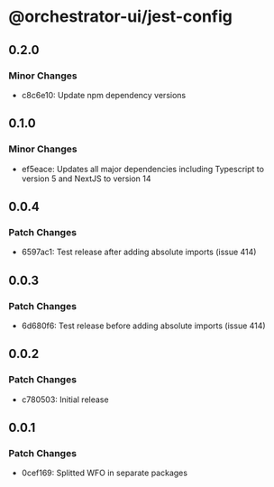 # @orchestrator-ui/jest-config

## 0.2.0

### Minor Changes

- c8c6e10: Update npm dependency versions

## 0.1.0

### Minor Changes

- ef5eace: Updates all major dependencies including Typescript to version 5 and NextJS to version 14

## 0.0.4

### Patch Changes

- 6597ac1: Test release after adding absolute imports (issue 414)

## 0.0.3

### Patch Changes

- 6d680f6: Test release before adding absolute imports (issue 414)

## 0.0.2

### Patch Changes

- c780503: Initial release

## 0.0.1

### Patch Changes

- 0cef169: Splitted WFO in separate packages
